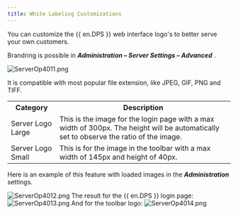 ```yaml
---
title: White Labeling Customizations
---
```

You can customize the {{ en.DPS }} web interface logo's to better serve your own customers.  

Brandring is possible in ***Administration – Server Settings – Advanced*** .  

![ServerOp4011.png](/img/en/server/ServerOp4011.png)  

It is compatible with most popular file extension, like JPEG, GIF, PNG and TIFF.  

<table>
	<tr>
		<th>
Category 
		</th>
		<th>
Description 
		</th>
	</tr>
	<tr>
		<td>
Server Logo Large 
		</td>
		<td>
This is the image for the login page with a max width of 300px. The height will be automatically set to observe the ratio of the image. 
		</td>
	</tr>
	<tr>
		<td>
Server Logo Small 
		</td>
		<td>
This is for the image in the toolbar with a max width of 145px and height of 40px. 
		</td>
	</tr>
</table>

Here is an example of this feature with loaded images in the ***Administration*** settings.  

![ServerOp4012.png](/img/en/server/ServerOp4012.png) 
The result for the {{ en.DPS }} login page: 
![ServerOp4013.png](/img/en/server/ServerOp4013.png) 
And for the toolbar logo: 
![ServerOp4014.png](/img/en/server/ServerOp4014.png) 

